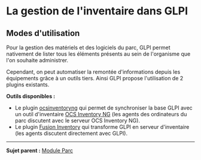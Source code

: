 La gestion de l'inventaire dans GLPI
====================================

Modes d'utilisation
-------------------

Pour la gestion des matériels et des logiciels du parc, GLPI permet nativement de lister tous les éléments présents au sein de l'organisme que l'on souhaite administrer.

Cependant, on peut automatiser la remontée d'informations depuis les équipements grâce à un outils tiers. Ainsi GLPI propose l'utilisation de 2 plugins existants.

**Outils disponibles :**

-   Le plugin [ocsinventoryng](https://forge.indepnet.net/projects/ocsinventoryng)
    qui permet de synchroniser la base GLPI avec un outil d'inventaire [OCS Inventory NG](http://www.ocsinventory-ng.org) (les agents des ordinateurs du parc discutent avec le serveur OCS Inventory NG).
-   Le plugin [Fusion Inventory](http://www.fusioninventory.org) 
qui transforme GLPI en serveur d'inventaire (les agents discutent directement avec GLPI).

----------
**Sujet parent :** [Module Parc](index.php?fr/03_Module_Parc/01_Module_Parc.md "Module Parc de GLPI")
